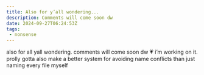 ```yaml
---
title: Also for y’all wondering...
description: Comments will come soon dw
date: 2024-09-27T06:24:53Z
tags:
 - nonsense
---
```


also for all yall wondering. comments will come soon dw 💗 i’m working on it. prolly gotta also make a better system for avoiding name conflicts than just naming every file myself
